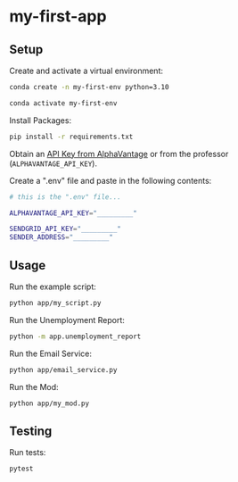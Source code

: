 # my-first-app


## Setup

Create and activate a virtual environment:

```sh
conda create -n my-first-env python=3.10

conda activate my-first-env
```

Install Packages:

```sh
pip install -r requirements.txt
```

Obtain an [API Key from AlphaVantage](https://www.alphavantage.co/support/#api-key) or from the professor (`ALPHAVANTAGE_API_KEY`).

Create a ".env" file and paste in the following contents:

```sh
# this is the ".env" file...

ALPHAVANTAGE_API_KEY="_________"

SENDGRID_API_KEY="_________"
SENDER_ADDRESS="_________"
```

## Usage

Run the example script:

```sh
python app/my_script.py
```

Run the Unemployment Report:

```sh
python -m app.unemployment_report
```

Run the Email Service:

```sh
python app/email_service.py
```

Run the Mod:

```sh
python app/my_mod.py
```

## Testing

Run tests:

```sh
pytest
```